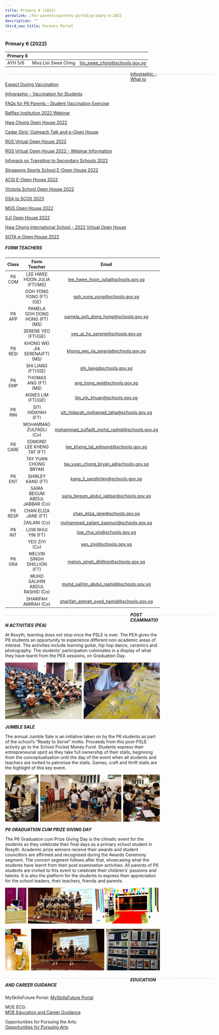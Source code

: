```yaml
---
title: Primary 6 (2022)
permalink: /for-parents/parents-portal/primary-6-2022
description: ""
third_nav_title: Parents Portal
---
```

### Primary 6 (2022)

| Primary 6 |  | |
| -------- | -------- | -------- |
| AYH 5/6 | Miss Lim Swee Ching | lim_swee_ching@schools.gov.sg |

<div style="line-height: 19.6px; width: 408px; float: left;"><div style="margin-top: 8px; margin-bottom: 8px; line-height: 19.6px; width: 680px; border-bottom: 1px dashed rgb(204, 204, 204); height: 1px; clear: both;"></div></div>

[Infographic - What to Expect During Vaccination](/files/Infographic%20-%20What%20to%20Expect%20During%20Vaccination.pdf)

[Infographic - Vaccination for Students](/files/Infographic%20-%20Vaccination%20for%20Students.pdf)

[FAQs for P6 Parents - Student Vaccination Exercise](/files/FAQs%20for%20P6%20Parents%20-%20Student%20Vaccination%20Exercise.pdf)

[Raffles Institution 2022 Webinar](/files/E-Mailer%20DSA%20Sec%20Webinar%20(1).pdf)

[Hwa Chong Open House 2022](/files/Hwa%20Chong%20Open%20House.pdf)

[Cedar Girls' Outreach Talk and e-Open House](/files/Cedar%20Girls.pdf)

[RGS Virtual Open House 2022](/files/Virtual%20Open%20House%202022%20-%20Poster%20(2).pdf)

[RGS Virtual Open House 2022 - Webinar Information](/files/Annex%20I%20-%20RGS%20Virtual%20Open%20House%202022%20-%20Webinar%20Information.pdf)

[Infopack on Transition to Secondary Schools 2022](https://rosyth-moe-edu-sg-admin.cwp.sg/qql/slot/u178/Sub%20pages/Primary%206%20Tab/PDF/2022/Infopack%20on%20Transition%20to%20Secondary%20Schools%202022.pdf)

[Singapore Sports School E-Open House 2022](https://rosyth-moe-edu-sg-admin.cwp.sg/qql/slot/u178/Sub%20pages/Primary%206%20Tab/PDF/2022/Singapore%20Sports%20School%20E-Open%20House%202022.pdf)

[ACSI E-Open House 2022](https://rosyth-moe-edu-sg-admin.cwp.sg/qql/slot/u178/Sub%20pages/Primary%206%20Tab/PDF/2022/ACSI%20E-Open%20House%202022.docx.pdf)

[Victoria School Open House 2022](https://rosyth-moe-edu-sg-admin.cwp.sg/qql/slot/u178/Sub%20pages/Primary%206%20Tab/PDF/2022/VS%20open%20house.pdf)

[DSA to SCGS 2023](https://rosyth-moe-edu-sg-admin.cwp.sg/qql/slot/u178/Sub%20pages/Primary%206%20Tab/PDF/2022/2022%20DSA%20Postcard%20SCGS.pdf)

[MGS Open House 2022 ](https://rosyth-moe-edu-sg-admin.cwp.sg/qql/slot/u178/Sub%20pages/Primary%206%20Tab/PDF/2022/Invitation%20to%20MGS%20Open%20House%202022.pdf)

[SJI Open House 2022](https://rosyth-moe-edu-sg-admin.cwp.sg/qql/slot/u178/Sub%20pages/Primary%206%20Tab/PDF/2022/SJI.pdf)

[Hwa Chong International School - 2022 Virtual Open House](https://rosyth-moe-edu-sg-admin.cwp.sg/qql/slot/u178/Sub%20pages/Primary%206%20Tab/PDF/2022/Hwa%20Chong%20International%20School%20-%202021%20Virtual%20Open%20House.pdf)

[SOTA e-Open House 2022](https://rosyth-moe-edu-sg-admin.cwp.sg/qql/slot/u178/Sub%20pages/Primary%206%20Tab/PDF/2022/SOTA%20e-Open%20House%202022.pdf)

##### FORM TEACHERS

| Class | Form Teacher | Email |
|:---:|:---:|:---:|
| P6 COM | LEE HWEE HOON JULIA (FT)(MS)	 | lee_hwee_hoon_julia@schools.gov.sg |
|   | GOH YONG YONG (FT)(GE)  | goh_yong_yong@schools.gov.sg |
| P6 APP | PAMELA GOH DONG HONG (FT)(MS) | pamela_goh_dong_hong@schools.gov.sg |
|   | SERENE YEO (FT)(GE)  | yeo_ai_ho_serene@schools.gov.sg |
| P6 RESI | KHONG WEI JIA SERENA(FT)(MS) | khong_wei_jia_serena@schools.gov.sg |
|   | SHI LIANG (FT)(GE) | shi_liang@schools.gov.sg |
| P6 EMP | THOMAS ANG (FT)(MS) | ang_tiong_wei@schools.gov.sg |
|   | AGNES LIM (FT)(GE) | lim_yin_khuan@schools.gov.sg |
| P6 INN | SITI HIDAYAH (FT)	 | siti_hidayah_mohamad_taha@schools.gov.sg |
|   | MOHAMMAD ZULFADLI (Co)	 | mohammad_zulfadli_mohd_rashid@schools.gov.sg |
| P6 CARE   | EDMOND LEE KHENG TAT (FT)	 | lee_kheng_tat_edmond@schools.gov.sg |
|   | TAY YUAN CHONG BRYAN | tay_yuan_chong_bryan_a@schools.gov.sg |
| P6 ENT | SHIRLEY KANG (FT) | kang_li_sanshirley@schools.gov.sg |
|   | SAIRA BEGUM ABDUL JABBAR (Co)   | saira_begum_abdul_jabbar@schools.gov.sg  |
| P6 RESP | CHAN ELIZA JANE (FT) | chan_eliza_jane@schools.gov.sg |
|   | ZAILANI (Co)  | mohammad_zailani_kasmuri@schools.gov.sg |
| P6 INT | LOW RHUI YIN (FT) | low_rhui_yin@schools.gov.sg |
|   | YEO ZIYI (Co) | yeo_ziyi@schools.gov.sg |
| P6 GRA    | MELVIN SINGH DHILLION (FT) | melvin_singh_dhillion@schools.gov.sg |
|   | MUHD SALIHIN ABDUL RASHID (Co) | muhd_salihin_abdul_rashid@schools.gov.sg |
|   | SHARIFAH AMIRAH (Co) | sharifah_amirah_syed_hamid@schools.gov.sg  |

<div style="line-height: 19.6px; width: 408px; float: left;"><div style="margin-top: 8px; margin-bottom: 8px; line-height: 19.6px; width: 680px; border-bottom: 1px dashed rgb(204, 204, 204); height: 1px; clear: both;"></div></div>

***POST EXAMINATION ACTIVITIES (PEA)***

At Rosyth, learning does not stop once the PSLE is over. The PEA gives the P6 students an opportunity to experience different non-academic areas of interest. The activities include learning guitar, hip hop dance, ceramics and photography. The students’ participation culminates in a display of what they have learnt from the PEA sessions, on Graduation Day.

![](/images/p6%20pea%20compiled.jpg)

***JUMBLE SALE***

The annual Jumble Sale is an initiative taken on by the P6 students as part of the school’s “Ready to Serve” motto. Proceeds from this post-PSLE activity go to the School Pocket Money Fund. Students express their entrepreneurial spirit as they take full ownership of their stalls, beginning from the conceptualisation until the day of the event when all students and teachers are invited to patronise the stalls. Games, craft and thrift stalls are the highlight of this key event.

![](/images/P6%20Jumble%20Sale%20compiled.jpg)

***P6 GRADUATION CUM PRIZE GIVING DAY***

The P6 Graduation cum Prize Giving Day is the climatic event for the students as they celebrate their final days as a primary school student in Rosyth. Academic prize winners receive their awards and student councillors are affirmed and recognised during the Awards Ceremony segment. The concert segment follows after that, showcasing what the students have learnt from their post examination activities. All parents of P6 students are invited to this event to celebrate their children’s’ passions and talents. It is also the platform for the students to express their appreciation for the school leaders, their teachers, friends and parents.

![](/images/grad%20compiled%201.jpg)

![](/images/grad%20compiled%202.jpg)

<div style="line-height: 19.6px; width: 408px; float: left;"><div style="margin-top: 8px; margin-bottom: 8px; line-height: 19.6px; width: 680px; border-bottom: 1px dashed rgb(204, 204, 204); height: 1px; clear: both;"></div></div>

##### EDUCATION AND CAREER GUIDANCE

MySkillsFuture Portal:
[MySkillsFuture Portal](https://www.myskillsfuture.sg/content/student/en/primary.html)

MOE ECG:  
[MOE Education and Career Guidance](https://www.moe.gov.sg/page%20not%20found?item=%2fmicrosites%2fecg-parent-guide%2f&user=extranet%5cAnonymous&site=moe-website#p=22)

Opportunities for Pursuing the Arts: <br>
[Opportunities for Pursuing Arts](https://www.myskillsfuture.sg/content/dam/Article/OppForPurArt.pdf)